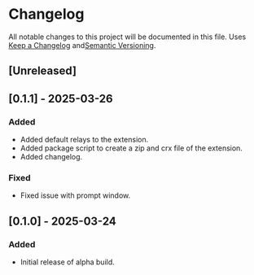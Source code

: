 # Changelog

All notable changes to this project will be documented in this file. Uses [Keep a Changelog](https://keepachangelog.com/en/1.1.0/) and[Semantic Versioning](https://semver.org/spec/v2.0.0.html).

## [Unreleased]

## [0.1.1] - 2025-03-26

### Added
- Added default relays to the extension.
- Added package script to create a zip and crx file of the extension.
- Added changelog.

### Fixed
- Fixed issue with prompt window.

## [0.1.0] - 2025-03-24

### Added
- Initial release of alpha build.
